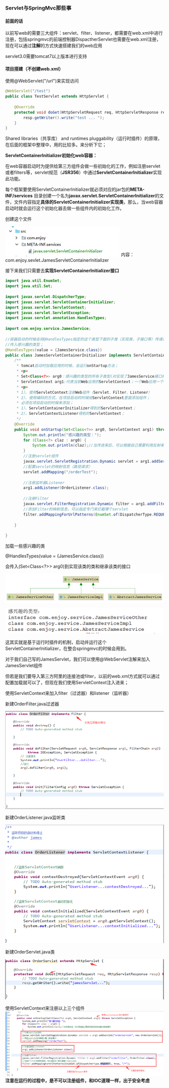 ### Servlet与SpringMvc那些事

#### 前面的话

以前写web的需要三大组件：servlet、filter、listener，都需要在web.xml中进行注册，包括springmvc的前端控制器DispactherServlet也需要在web.xml注册，现在可以通过**注解**的方式快速搭建我们的web应用

servlet3.0需要tomcat7以上版本进行支持

#### 项目搭建（不创建web.xml）

使用@WebServlet\("/url"\)来实现访问

```java
@WebServlet("/test")
public class TestServlet extends HttpServlet {

    @Override
    protected void doGet(HttpServletRequest req, HttpServletResponse resp) throws ServletException, IOException {
        resp.getWriter().write("test ... ");
    }
}
```

Shared libraries（共享库） and runtimes pluggability（运行时插件）的原理，在后面的框架中整理中，用的比较多。来分析下它；

**ServletContainerInitializer初始化web容器：**

在web容器启动时为提供给第三方组件会做一些初始化的工作，例如注册servlet或者filters等，servlet规范（**JSR356**）中通过**ServletContainerInitializer**实现此功能。

每个框架要使用ServletContainerInitializer就必须对应的jar包的**META-INF/services** 目录创建一个名为**javax.servlet.ServletContainerInitializer**的文件，文件内容指定**具体的ServletContainerInitializer实现类**，那么，当web容器启动时就会运行这个初始化器去做一些组件内的初始化工作。

创建这个文件

![](/assets/219873hdahajaj.png) 内容：com.enjoy.sevlet.JamesServletContainerInitializer

接下来我们只需要去**实现ServletContainerInitializer接口**

```java
import java.util.EnumSet;
import java.util.Set;

import javax.servlet.DispatcherType;
import javax.servlet.ServletContainerInitializer;
import javax.servlet.ServletContext;
import javax.servlet.ServletException;
import javax.servlet.annotation.HandlesTypes;

import com.enjoy.service.JamesService;

//容器启动的时候会将@HandlesTypes指定的这个类型下面的子类（实现类，子接口等）传递过来；
//传入感兴趣的类型；
@HandlesTypes(value = {JamesService.class})
public class JamesServletContainerInitializer implements ServletContainerInitializer {
    /**
     * tomcat启动时加载应用的时候，会运行onStartup方法；
     * <p>
     * Set<Class<?>> arg0：感兴趣的类型的所有子类型(对实现了JamesService接口相关的)；
     * ServletContext arg1:代表当前Web应用的ServletContext；一个Web应用一个ServletContext；
     * <p>
     * 1）、使用ServletContext注册Web组件（Servlet、Filter、Listener）
     * 2）、使用编码的方式，在项目启动的时候给ServletContext里面添加组件；
     * 必须在项目启动的时候来添加；
     * 1）、ServletContainerInitializer得到的ServletContext；
     * 2）、ServletContextListener得到的ServletContext；
     */
    @Override
    public void onStartup(Set<Class<?>> arg0, ServletContext arg1) throws ServletException {
        System.out.println("感兴趣的类型：");
        for (Class<?> claz : arg0) {
            System.out.println(claz);//当传进来后，可以根据自己需要利用反射来创建对象等操作
        }
        //注册servlet组件
        javax.servlet.ServletRegistration.Dynamic servlet = arg1.addServlet("orderServlet", new OrderServlet());
        //配置servlet的映射信息（路径请求）
        servlet.addMapping("/orderTest");

        //注册监听器Listener
        arg1.addListener(OrderListener.class);

        //注册Filter
        javax.servlet.FilterRegistration.Dynamic filter = arg1.addFilter("orderFilter", OrderFilter.class);
        //添加Filter的映射信息，可以指定专门来拦截哪个servlet
        filter.addMappingForUrlPatterns(EnumSet.of(DispatcherType.REQUEST), true, "/*");

    }

}
```

加载一些感兴趣的类

@HandlesTypes\(value = {JamesService.class}\)

会传入\(Set&lt;Class&lt;?&gt;&gt; arg0\)到实现该类的类和继承该类的接口

![](/assets/349873kjdfhdsjhfs.png)

![](/assets/jkdjfkafa8399324932.png)

这其实就是基于运行时插件的机制，启动并运行这个ServletContainerInitializer，在整合springmvc的时候会用到。

对于我们自己写的JamesServlet，我们可以使用@WebServlet注解来加入JamesServlet组件

但若是我们要导入第三方阿里的连接池或filter，以前的web.xml方式就可以通过配置加载就可以了，但现在我们使用ServletContext注入进来；

使用ServletContext来加入filter（过滤器）和listener（监听器）

新建OrderFilter.java过滤器

![](/assets/31041jhfjhppkpk.png)

新建OrderListener.java监听类

![](/assets/98381kdjfkajhfdkaj.png)

新建OrderServlet.java类

![](/assets/jdkasdoi39487294.png)

使用ServletContext来注册以上三个组件![](/assets/32974jfnjfdf.png)**注意在运行的过程中，是不可以注册组件，和IOC道理一样，出于安全考虑**



